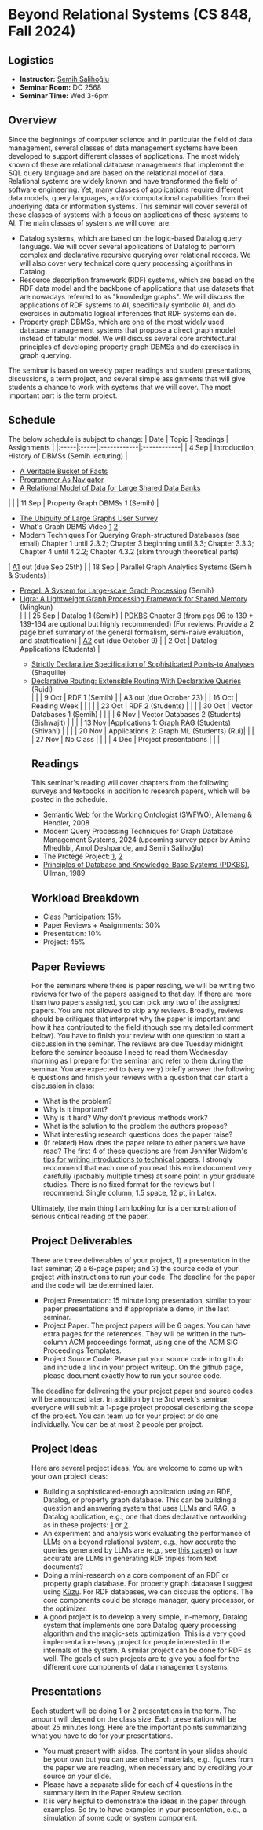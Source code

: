 # Beyond Relational Systems (CS 848, Fall 2024)

## Logistics
+ **Instructor:** [Semih Salihoğlu](https://cs.uwaterloo.ca/~ssalihog/)
+ **Seminar Room:** DC 2568
+ **Seminar Time:** Wed 3-6pm

## Overview
Since the beginnings of computer science and in particular the field of data management,
several classes of data management systems have been developed to support different 
classes of applications. The most widely known of these are relational database managements
that implement the SQL query language and are based on the relational model of data.
Relational systems are widely known and have transformed the field of software engineering.
Yet, many classes of applications require different data models, query languages,
and/or computational capabilities from their underlying data or information systems.
This seminar will cover several of these classes of systems with a focus on applications
of these systems to AI. The main classes of systems we will cover are: 
- Datalog systems, which are based on the logic-based Datalog query language. We will cover several applications of Datalog
  to perform complex and declarative recursive querying over relational records. We will also cover
  very technical core query processing algorithms in Datalog.
- Resource description framework (RDF) systems, which are based on the RDF data model and 
the backbone of applications that use datasets that are nowadays referred to as "knowledge graphs". 
We will discuss the applications of RDF systems to AI, specifically symbolic AI, and do exercises
in automatic logical inferences that RDF systems can do.
- Property graph DBMSs, which are one of the most widely used database management
systems that propose a direct graph model instead of tabular model. We will discuss several core architectural
principles of developing property graph DBMSs and do exercises in graph querying.

The seminar is based on weekly paper readings and student presentations, discussions,
a term project, and several simple assignments that will give students a chance to work with
systems that we will cover. The most important part is the term project.

## Schedule
The below schedule is subject to change:
| Date | Topic | Readings | Assignments |
|:-----|:-----|:------------|:------------| 
| 4 Sep | Introduction, History of DBMSs (Semih lecturing) | <ul><li>[A Veritable Bucket of Facts](https://dl.acm.org/doi/10.1145/1147376.1147382) </li> <li>[Programmer As Navigator](https://dl.acm.org/doi/10.1145/355611.362534)</li> <li>[A Relational Model of Data for Large Shared Data Banks](https://dl.acm.org/doi/abs/10.1145/362384.362685)</ul> | |
| 11 Sep | Property Graph DBMSs 1 (Semih) | <ul><li>[The Ubiquity of Large Graphs User Survey](https://cs.uwaterloo.ca/~jimmylin/publications/Sahu_etal_VLDBJ2019.pdf) </li> <li>What's Graph DBMS Video [1](https://www.youtube.com/watch?v=BksVyv5864k&list=PLnMU6rfAdE1CpxwilWJyWETgy2J-KPkZj) [2](https://www.youtube.com/watch?v=sr63gtm1-j8&list=PLnMU6rfAdE1CpxwilWJyWETgy2J-KPkZj&index=2) <li> Modern Techniques For Querying Graph-structured Databases (see email) Chapter 1 until 2.3.2; Chapter 3 beginning until 3.3; Chapter 3.3.3; Chapter 4 until 4.2.2; Chapter 4.3.2 (skim through theoretical parts)</li> </ul>  | [A1](assignments/a1/a1.md) out (due Sep 25th) |
| 18 Sep | Parallel Graph Analytics Systems (Semih & Students) | <ul><li> [Pregel: A System for Large-scale Graph Processing](https://dl.acm.org/doi/10.1145/1807167.1807184) (Semih) </li> <li> [Ligra: A Lightweight Graph Processing Framework for Shared Memory](https://jshun.csail.mit.edu/ligra.pdf) (Mingkun) </li> | |
| 25 Sep | Datalog 1 (Semih) | [PDKBS](http://www.lsv.fr/~goubault/BD/ullman-principles-of-database-and-knowledge-base-systems-volume-1.pdf) Chapter 3 (from pgs 96 to 139 + 139-164 are optional but highly recommended) (For reviews: Provide a 2 page brief summary of the general formalism, semi-naive evaluation, and stratification) | [A2](assignments/a2/a2.md) out (due October 9) |
| 2 Oct | Datalog Applications (Students) | <ul> <li>[Strictly Declarative Specification of Sophisticated Points-to Analyses](https://yanniss.github.io/doop-oopsla09prelim.pdf) (Shaquille) </li> <li> [Declarative Routing: Extensible Routing With Declarative Queries](https://netdb.cis.upenn.edu/papers/declarenet.pdf) (Ruidi)</li> | |
| 9 Oct |  RDF 1 (Semih) | | A3 out (due October 23) |
| 16 Oct | Reading Week | | | |
| 23 Oct | RDF 2 (Students) | | |
| 30 Oct |  Vector Databases 1 (Semih) | | |
| 6 Nov | Vector Databases 2 (Students) (Bishwajit) | | |
| 13 Nov |Applications 1: Graph RAG (Students) (Shivani) | | |
| 20 Nov | Applications 2: Graph ML (Students) (Rui)| | |
| 27 Nov | No Class | | |
| 4 Dec | Project presentations | | |

## Readings

This seminar's reading will cover chapters from the following surveys and textbooks in addition to research papers, which will be posted in the schedule.
+ [Semantic Web for the Working Ontologist (SWFWO)](https://tinyurl.com/2p9672s2), Allemang \& Hendler, 2008
+ Modern Query Processing Techniques for Graph Database Management Systems, 2024 (upcoming survey paper by Amine Mhedhbi, Amol Deshpande, and Semih Salihoğlu)
+ The Protégé Project: [1](https://perso.liris.cnrs.fr/amille/enseignements/MasterCode/IC_IA/session2/protege_evolution.pdf), [2](https://dl.acm.org/doi/pdf/10.1145/2757001.2757003)
+ [Principles of Database and Knowledge-Base Systems (PDKBS)](https://www.sti-innsbruck.at/sites/default/files/Knowledge-Representation-Search-and-Rules/principles-of-database-and-knowledge-base-systems-volume-1-1.pdf), Ullman, 1989


## Workload Breakdown
+ Class Participation: 15%
+ Paper Reviews + Assignments: 30%
+ Presentation: 10%
+ Project: 45%

## Paper Reviews
For the seminars where there is paper reading, we will be writing two reviews for two of the papers 
assigned to that day. If there are more than two papers assigned, you can pick any two of 
the assigned papers. You are not allowed to skip any reviews. Broadly, reviews should be critiques that interpret
why the paper is important and how it has contributed to the field (though see my detailed comment below). 
You have to finish your review with 
one question to start a discussion in the seminar. The reviews are due Tuesday midnight before the seminar
because I need to read them Wednesday morning as I prepare for the seminar and refer to them during the seminar.
You are expected to (very very) briefly answer the following 6 questions and finish your reviews with a
question that can start a discussion in class:

+ What is the problem?
+ Why is it important?
+ Why is it hard? Why don't previous methods work?
+ What is the solution to the problem the authors propose?
+ What interesting research questions does the paper raise?
+ (If related) How does the paper relate to other papers we have read?
The first 4 of these questions are from Jennifer 
Widom's [tips for writing introductions to technical papers](https://cs.stanford.edu/people/widom/paper-writing.html). 
I strongly recommend that each one of you read this entire document 
very carefully (probably multiple times) at some point in your graduate studies. There is no fixed format for the reviews 
but I recommend: Single column, 1.5 space, 12 pt, in Latex.

Ultimately, the main thing I am looking for is a demonstration of serious critical reading of the paper.

## Project Deliverables
There are three deliverables of your project, 1) a presentation in the last seminar; 2) a 6-page paper; and 3) the
source code of your project with instructions to run your code. The deadline for the paper and the code will be 
determined later.
+ Project Presentation: 15 minute long presentation, similar to your paper presentations and if appropriate a demo, in the last seminar.
+ Project Paper: The project papers will be 6 pages. You can have extra pages for the references.
They will be written in the two-column ACM proceedings format, using one of the ACM SIG Proceedings Templates.
+ Project Source Code: Please put your source code into github and include a link in your project writeup. 
On the github page, please document exactly how to run your source code.

The deadline for delivering the your project paper and source codes will be anounced later.
In addition by the 3rd week's seminar, everyone will submit a 1-page project proposal describing the scope of the project.
You can team up for your project or do one individually. You can be at most 2 people per project.

## Project Ideas
Here are several project ideas. You are welcome to come up with your own project ideas:
- Building a sophisticated-enough application using an RDF, Datalog, or property graph database. This can be building
a question and answering system that uses LLMs and RAG, a Datalog application, e.g., one that does declarative
networking as in these projects: [1](https://dl.acm.org/doi/pdf/10.1145/1592761.1592785) or [2](https://www2.eecs.berkeley.edu/Pubs/TechRpts/2009/EECS-2009-173.pdf).
- An experiment and analysis work evaluating the performance of LLMs on a beyond relational system, e.g.,
how accurate the queries generated by LLMs are (e.g., see [this paper](https://arxiv.org/pdf/2311.07509)) or
how accurate are LLMs in generating RDF triples from text documents?
- Doing a mini-research on a core component of an RDF or property graph database. For property graph
database I suggest using [Kùzu](https://github.com/kuzudb/kuzu). For RDF databases, we can discuss the options.
The core components could be storage manager, query processor, or the optimizer.
- A good project is to develop a very simple, in-memory, Datalog system that implements one core Datalog query processing algorithm
and the magic-sets optimization. This is a very good implementation-heavy project for people interested
in the internals of the system. A similar project can be done for RDF as well. The goals of such projects are to give
you a feel for the different core components of data management systems.

## Presentations
Each student will be doing 1 or 2 presentations in the term. The amount will depend on the class size. 
Each presentation will be about 25 minutes long. 
Here are the important points summarizing what you have to do for your presentations.

+ You must present with slides. The content in your slides should be your own but you can use others' materials, e.g., 
figures from the paper we are reading, when necessary and by crediting your source on your slide.
+ Please have a separate slide for each of 4 questions in the summary item in the Paper Review section.
+ It is very helpful to demonstrate the ideas in the paper through examples. So try to have examples in your presentation, e.g., a simulation of some code or system component.
